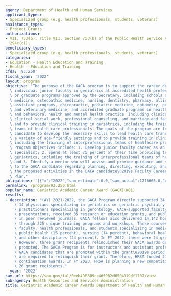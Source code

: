```yaml
---
agency: Department of Health and Human Services
applicant_types:
- Specialized group (e.g. health professionals, students, veterans)
assistance_types:
- Project Grants
authorizations:
- VII, 753(b), Title VII, Section 753(b) of the Public Health Service Act (42 U.S.C.
  294c(c)).
beneficiary_types:
- Specialized group (e.g. health professionals, students, veterans)
categories:
- Education - Health Education and Training
- Health - Education and Training
cfda: '93.250'
fiscal_year: '2022'
layout: program
objective: "The purpose of the GACA program is to support the career development of\
  \ individual junior faculty in geriatrics at accredited health professions schools\
  \ or graduate programs approved by the Secretary, including schools of allopathic\
  \ medicine, osteopathic medicine, nursing, dentistry, pharmacy, allied health, physician\
  \ assistant programs, chiropractic, podiatric medicine, optometry, public health,\
  \ and veterinary medicine, and accredited graduate programs in health administration\
  \ and behavioral health and mental health practice  including clinical psychology,\
  \ clinical social work, professional counseling, and marriage and family therapy,\
  \ and to provide clinical training in geriatrics, including the training of interprofessional\
  \ teams of health care professionals. The goals of the program are for the GACA\
  \ candidate to develop the necessary skills to lead health care transformation in\
  \ a variety of age-friendly settings and to provide training in clinical geriatrics,\
  \ including the training of interprofessional teams of healthcare professionals.\
  \ Program Objectives include: 1. Develop junior faculty career as an academic geriatrics\
  \ specialist; 2. Spend at least 75 percent of their time providing training in clinical\
  \ geriatrics, including the training of interprofessional teams of healthcare professionals;\
  \ and 3. Identify a mentor who will advise and provide guidance and supervision\
  \ to the GACA candidate regarding planning, directing, executing, and evaluating\
  \ the proposed activities in the GACA candidate\u2019s Faculty Career Development\
  \ Plan."
obligations: '[{"x":"2022","sam_estimate":0.0,"sam_actual":1716666.0,"usa_spending_actual":1656778.04},{"x":"2023","sam_estimate":2348406.0,"sam_actual":0.0,"usa_spending_actual":2172526.06},{"x":"2024","sam_estimate":2261428.0,"sam_actual":0.0,"usa_spending_actual":0.0}]'
permalink: /program/93.250.html
popular_name: Geriatric Academic Career Award (GACA)(K01)
results:
- description: "(AY) 2021-2022, the GACA Program directly supported 24 faculty, including\
    \ 14 physicians specializing in geriatrics or geriatric psychiatry and two nurse\
    \ practitioners specializing in gerontology. GACA-supported faculty gave 94 conference\
    \ presentations, received 35 research or education grants, and published 32 articles\
    \ in peer reviewed journals. GACA fellows also delivered 14,142 hours of education\
    \ through 325 unique training programs and workshops. These courses reached 14,458\
    \ faculty, health professionals, and students specializing in medicine (35 percent),\
    \ public health (15 percent), nursing (14 percent), behavioral health (12 percent),\
    \ and other disciplines (24 percent). In FY 2022, there were 24 grant recipients.\
    \ However, three grant recipients relinquished their GACA awards due to being\
    \ promoted. The GACA Program is for instructors and assistant professors only.\
    \ GACA candidates that are promoted within the grant\u2019s period of performance\
    \ are required to relinquish their grant. Therefore, HRSA funded 21 non-competing\
    \ continuation awards. In FY 2023, HRSA is planning a new competition to fund\
    \ 26 grant recipients."
  year: '2022'
sam_url: https://sam.gov/fal/0eeb498309ce465982d6504319df1707/view
sub-agency: Health Resources and Services Administration
title: Geriatric Academic Career Awards Department of Health and Human Services
---
```

